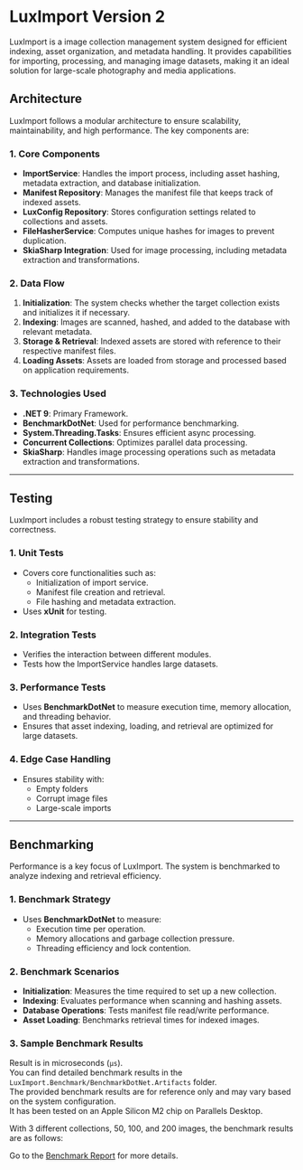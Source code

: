 # LuxImport Version 2

LuxImport is a image collection management system designed for efficient indexing, asset organization, and metadata handling. It provides capabilities for importing, processing, and managing image datasets, making it an ideal solution for large-scale photography and media applications.

## Architecture

LuxImport follows a modular architecture to ensure scalability, maintainability, and high performance. The key components are:

### 1. Core Components
- **ImportService**: Handles the import process, including asset hashing, metadata extraction, and database initialization.
- **Manifest Repository**: Manages the manifest file that keeps track of indexed assets.
- **LuxConfig Repository**: Stores configuration settings related to collections and assets.
- **FileHasherService**: Computes unique hashes for images to prevent duplication.
- **SkiaSharp Integration**: Used for image processing, including metadata extraction and transformations.

### 2. Data Flow
1. **Initialization**: The system checks whether the target collection exists and initializes it if necessary.
2. **Indexing**: Images are scanned, hashed, and added to the database with relevant metadata.
3. **Storage & Retrieval**: Indexed assets are stored with reference to their respective manifest files.
4. **Loading Assets**: Assets are loaded from storage and processed based on application requirements.

### 3. Technologies Used
- **.NET 9**: Primary Framework.
- **BenchmarkDotNet**: Used for performance benchmarking.
- **System.Threading.Tasks**: Ensures efficient async processing.
- **Concurrent Collections**: Optimizes parallel data processing.
- **SkiaSharp**: Handles image processing operations such as metadata extraction and transformations.

---

## Testing

LuxImport includes a robust testing strategy to ensure stability and correctness.

### 1. Unit Tests
- Covers core functionalities such as:
  - Initialization of import service.
  - Manifest file creation and retrieval.
  - File hashing and metadata extraction.
- Uses **xUnit** for testing.

### 2. Integration Tests
- Verifies the interaction between different modules.
- Tests how the ImportService handles large datasets.

### 3. Performance Tests
- Uses **BenchmarkDotNet** to measure execution time, memory allocation, and threading behavior.
- Ensures that asset indexing, loading, and retrieval are optimized for large datasets.

### 4. Edge Case Handling
- Ensures stability with:
  - Empty folders
  - Corrupt image files
  - Large-scale imports

---

## Benchmarking

Performance is a key focus of LuxImport. The system is benchmarked to analyze indexing and retrieval efficiency.

### 1. Benchmark Strategy
- Uses **BenchmarkDotNet** to measure:
  - Execution time per operation.
  - Memory allocations and garbage collection pressure.
  - Threading efficiency and lock contention.

### 2. Benchmark Scenarios
- **Initialization**: Measures the time required to set up a new collection.
- **Indexing**: Evaluates performance when scanning and hashing assets.
- **Database Operations**: Tests manifest file read/write performance.
- **Asset Loading**: Benchmarks retrieval times for indexed images.

### 3. Sample Benchmark Results
Result is in microseconds (`μs`).  
You can find detailed benchmark results in the `LuxImport.Benchmark/BenchmarkDotNet.Artifacts` folder.  
The provided benchmark results are for reference only and may vary based on the system configuration.  
It has been tested on an Apple Silicon M2 chip on Parallels Desktop.  

With 3 different collections, 50, 100, and 200 images, the benchmark results are as follows:  

Go to the [Benchmark Report](./LuxImport.Benchmark/results/ImportServiceBenchmark-report-github.md) for more details.